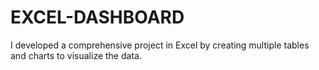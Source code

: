 # EXCEL-DASHBOARD
I developed a comprehensive project in Excel by creating multiple tables and charts to visualize the data.
